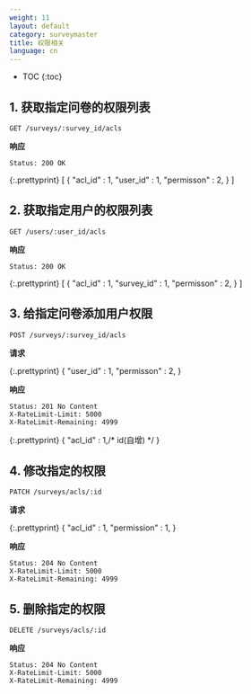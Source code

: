 ```yaml
---
weight: 11
layout: default
category: surveymaster
title: 权限相关
language: cn
---
```


* TOC
{:toc}

## 1. 获取指定问卷的权限列表
	GET /surveys/:survey_id/acls

**响应**

    Status: 200 OK

{:.prettyprint}
    [
	    {
		    "acl_id" : 1,
    	    "user_id" : 1,
		    "permisson" : 2,
	    }
    ]


## 2. 获取指定用户的权限列表
	GET /users/:user_id/acls

**响应**

    Status: 200 OK

{:.prettyprint}
    [
	    {
		    "acl_id" : 1,
		    "survey_id" : 1,
		    "permisson" : 2,
	    }
    ]


## 3. 给指定问卷添加用户权限
	POST /surveys/:survey_id/acls

**请求**

{:.prettyprint}
	{
		"user_id" : 1,
		"permisson" : 2,
	}


**响应**

    Status: 201 No Content
    X-RateLimit-Limit: 5000
    X-RateLimit-Remaining: 4999

{:.prettyprint}
    {
	    "acl_id" : 1,/* id(自增) */
    }

## 4. 修改指定的权限
	PATCH /surveys/acls/:id

**请求**

{:.prettyprint}
    {
	    "acl_id" : 1,
	    "permission" : 1,
    }


**响应**

    Status: 204 No Content
    X-RateLimit-Limit: 5000
    X-RateLimit-Remaining: 4999


## 5. 删除指定的权限
	DELETE /surveys/acls/:id

**响应**

    Status: 204 No Content
    X-RateLimit-Limit: 5000
    X-RateLimit-Remaining: 4999
